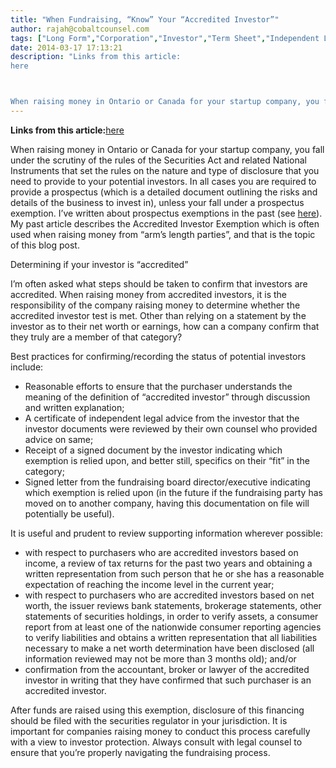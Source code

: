 ```yaml
---
title: "When Fundraising, “Know” Your “Accredited Investor”"
author: rajah@cobaltcounsel.com
tags: ["Long Form","Corporation","Investor","Term Sheet","Independent Legal Advice","Accredited Investor","Due Diligence","Prospectus Exemption","Corporate Finance","Rajah","Articles of Incorporation","Investor Term Sheet"]
date: 2014-03-17 17:13:21
description: "Links from this article:
here



When raising money in Ontario or Canada for your startup company, you fall under the scrutiny of the rules..."
---
```


**Links from this article:**[here](http://cobaltcounsel.com/2012/03/17/background-on-investor-disclosure-requirements/)

When raising money in Ontario or Canada for your startup company, you fall under the scrutiny of the rules of the Securities Act and related National Instruments that set the rules on the nature and type of disclosure that you need to provide to your potential investors.  In all cases you are required to provide a prospectus (which is a detailed document outlining the risks and details of the business to invest in), unless your fall under a prospectus exemption.  I’ve written about prospectus exemptions in the past (see [here](http://cobaltcounsel.com/2012/03/17/background-on-investor-disclosure-requirements/)).  My past article describes the Accredited Investor Exemption which is often used when raising money from “arm’s length parties”, and that is the topic of this blog post.

Determining if your investor is “accredited”

I’m often asked what steps should be taken to confirm that investors are accredited.   When raising money from accredited investors, it is the responsibility of the company raising money to determine whether the accredited investor test is met. Other than relying on a statement by the investor as to their net worth or earnings, how can a company confirm that they truly are a member of that category?

Best practices for confirming/recording the status of potential investors include:

- Reasonable efforts to ensure that the purchaser understands the meaning of the definition of “accredited investor” through discussion and written explanation;
- A certificate of independent legal advice from the investor that the investor documents were reviewed by their own counsel who provided advice on same;
- Receipt of a signed document by the investor indicating which exemption is relied upon, and better still, specifics on their “fit” in the category;
- Signed letter from the fundraising board director/executive indicating which exemption is relied upon (in the future if the fundraising party has moved on to another company, having this documentation on file will potentially be useful).

It is useful and prudent to review supporting information wherever possible:

- with respect to purchasers who are accredited investors based on income, a review of tax returns for the past two years and obtaining a written representation from such person that he or she has a reasonable expectation of reaching the income level in the current year;
- with respect to purchasers who are accredited investors based on net worth, the issuer reviews bank statements, brokerage statements, other statements of securities holdings, in order to verify assets, a consumer report from at least one of the nationwide consumer reporting agencies to verify liabilities and obtains a written representation that all liabilities necessary to make a net worth determination have been disclosed (all information reviewed may not be more than 3 months old); and/or
- confirmation from the accountant, broker or lawyer of the accredited investor in writing that they have confirmed that such purchaser is an accredited investor.

After funds are raised using this exemption, disclosure of this financing should be filed with the securities regulator in your jurisdiction.  It is important for companies raising money to conduct this process carefully with a view to investor protection.   Always consult with legal counsel to ensure that you’re properly navigating the fundraising process.